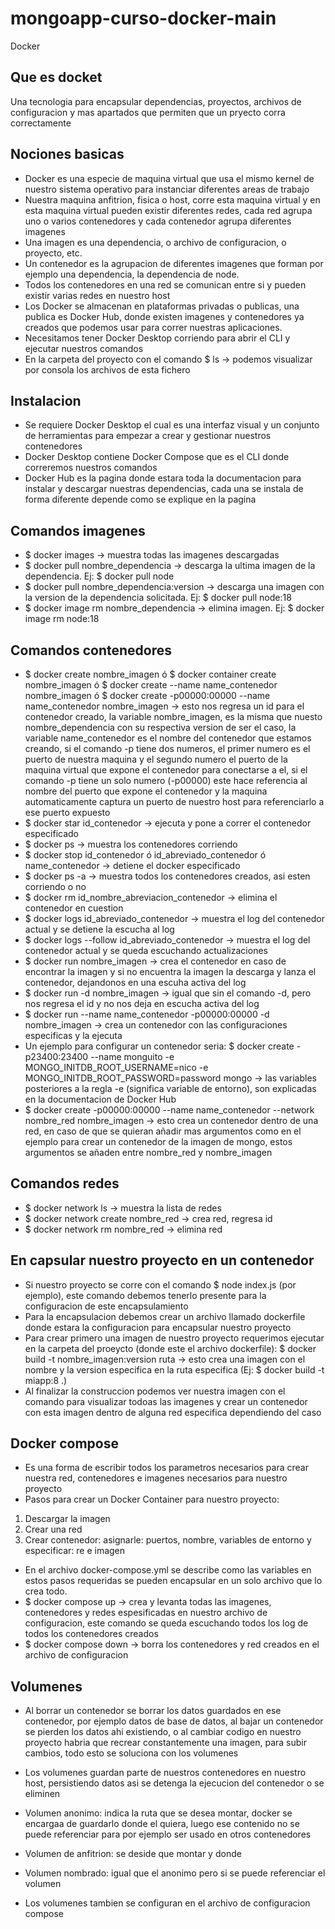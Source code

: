 # mongoapp-curso-docker-main

Docker

## Que es docket

Una tecnologia para encapsular dependencias, proyectos, archivos de configuracion y mas apartados que permiten que un pryecto corra correctamente

## Nociones basicas

- Docker es una especie de maquina virtual que usa el mismo kernel de nuestro sistema operativo para instanciar diferentes areas de trabajo
- Nuestra maquina anfitrion, fisica o host, corre esta maquina virtual y en esta maquina virtual pueden existir diferentes redes, cada red agrupa uno o varios contenedores y cada contenedor agrupa diferentes imagenes
- Una imagen es una dependencia, o archivo de configuracion, o proyecto, etc.
- Un contenedor es la agrupacion de diferentes imagenes que forman por ejemplo una dependencia, la dependencia de node.
- Todos los contenedores en una red se comunican entre si y pueden existir varias redes en nuestro host
- Los Docker se almacenan en plataformas privadas o publicas, una publica es Docker Hub, donde existen imagenes y contenedores ya creados que podemos usar para correr nuestras aplicaciones.
- Necesitamos tener Docker Desktop corriendo para abrir el CLI y ejecutar nuestros comandos
- En la carpeta del proyecto con el comando $ ls -> podemos visualizar por consola los archivos de esta fichero

## Instalacion

- Se requiere Docker Desktop el cual es una interfaz visual y un conjunto de herramientas para empezar a crear y gestionar nuestros contenedores
- Docker Desktop contiene Docker Compose que es el CLI donde correremos nuestros comandos
- Docker Hub es la pagina donde estara toda la documentacion para instalar y descargar nuestras dependencias, cada una se instala de forma diferente depende como se explique en la pagina

## Comandos imagenes

- $ docker images -> muestra todas las imagenes descargadas
- $ docker pull nombre_dependencia -> descarga la ultima imagen de la dependencia. Ej: $ docker pull node
- $ docker pull nombre_dependencia:version -> descarga una imagen con la version de la dependencia solicitada. Ej: $ docker pull node:18
- $ docker image rm nombre_dependencia -> elimina imagen. Ej: $ docker image rm node:18

## Comandos contenedores

- $ docker create nombre_imagen ó $ docker container create nombre_imagen ó $ docker create --name name_contenedor nombre_imagen ó $ docker create -p00000:00000 --name name_contenedor nombre_imagen -> esto nos regresa un id para el contenedor creado, la variable nombre_imagen, es la misma que nuesto nombre_dependencia con su respectiva version de ser el caso, la variable name_contenedor es el nombre del contenedor que estamos creando, si el comando -p tiene dos numeros, el primer numero es el puerto de nuestra maquina y el segundo numero el puerto de la maquina virtual que expone el contenedor para conectarse a el, si el comando -p tiene un solo numero (-p00000) este hace referencia al nombre del puerto que expone el contenedor y la maquina automaticamente captura un puerto de nuestro host para referenciarlo a ese puerto expuesto
- $ docker star id_contenedor -> ejecuta y pone a correr el contenedor especificado
- $ docker ps -> muestra los contenedores corriendo
- $ docker stop id_contenedor ó id_abreviado_contenedor ó name_contenedor -> detiene el docker especificado
- $ docker ps -a -> muestra todos los contenedores creados, asi esten corriendo o no
- $ docker rm id_nombre_abreviacion_contenedor -> elimina el contenedor en cuestion
- $ docker logs id_abreviado_contenedor -> muestra el log del contenedor actual y se detiene la escucha al log
- $ docker logs --follow id_abreviado_contenedor -> muestra el log del contenedor actual y se queda escuchando actualizaciones
- $ docker run nombre_imagen -> crea el contenedor en caso de encontrar la imagen y si no encuentra la imagen la descarga y lanza el contenedor, dejandonos en una escuha activa del log
- $ docker run -d nombre_imagen -> igual que sin el comando -d, pero nos regresa el id y no nos deja en escucha activa del log
- $ docker run --name name_contenedor -p00000:00000 -d nombre_imagen -> crea un contenedor con las configuraciones especificas y la ejecuta
- Un ejemplo para configurar un contenedor seria: $ docker create -p23400:23400 --name monguito -e MONGO_INITDB_ROOT_USERNAME=nico -e MONGO_INITDB_ROOT_PASSWORD=password mongo -> las variables posteriores a la regla -e (significa variable de entorno), son explicadas en la documentacion de Docker Hub
- $ docker create -p00000:00000 --name name_contenedor --network nombre_red nombre_imagen -> esto crea un contenedor dentro de una red, en caso de que se quieran añadir mas argumentos como en el ejemplo para crear un contenedor de la imagen de mongo, estos argumentos se añaden entre nombre_red y nombre_imagen

## Comandos redes

- $ docker network ls -> muestra la lista de redes
- $ docker network create nombre_red -> crea red, regresa id
- $ docker network rm nombre_red -> elimina red

## En capsular nuestro proyecto en un contenedor

- Si nuestro proyecto se corre con el comando $ node index.js (por ejemplo), este comando debemos tenerlo presente para la configuracion de este encapsulamiento
- Para la encapsulacion debemos crear un archivo llamado dockerfile donde estara la configuracion para encapsular nuestro proyecto
- Para crear primero una imagen de nuestro proyecto requerimos ejecutar en la carpeta del proeycto (donde este el archivo dockerfile): $ docker build -t nombre_imagen:version ruta -> esto crea una imagen con el nombre y la version especifica en la ruta especifica (Ej: $ docker build -t miapp:8 .)
- Al finalizar la construccion podemos ver nuestra imagen con el comando para visualizar todoas las imagenes y crear un contenedor con esta imagen dentro de alguna red especifica dependiendo del caso

## Docker compose

- Es una forma de escribir todos los parametros necesarios para crear nuestra red, contenedores e imagenes necesarios para nuestro proyecto
- Pasos para crear un Docker Container para nuestro proyecto:

1. Descargar la imagen
2. Crear una red
3. Crear contenedor: asignarle: puertos, nombre, variables de entorno y especificar: re e imagen

- En el archivo docker-compose.yml se describe como las variables en estos pasos requeridas se pueden encapsular en un solo archivo que lo crea todo.
- $ docker compose up -> crea y levanta todas las imagenes, contenedores y redes espesificadas en nuestro archivo de configuracion, este comando se queda escuchando todos los log de todos los contenedores creados
- $ docker compose down -> borra los contenedores y red creados en el archivo de configuracion

## Volumenes

- Al borrar un contenedor se borrar los datos guardados en ese contenedor, por ejemplo datos de base de datos, al bajar un contenedor se pierden los datos ahi existiendo, o al cambiar codigo en nuestro proyecto habria que recrear constantemente una imagen, para subir cambios, todo esto se soluciona con los volumenes

- Los volumenes guardan parte de nuestros contenedores en nuestro host, persistiendo datos asi se detenga la ejecucion del contenedor o se eliminen
- Volumen anonimo: indica la ruta que se desea montar, docker se encargaa de guardarlo donde el quiera, luego ese contenido no se puede referenciar para por ejemplo ser usado en otros contenedores
- Volumen de anfitrion: se deside que montar y donde
- Volumen nombrado: igual que el anonimo pero si se puede referenciar el volumen
- Los volumenes tambien se configuran en el archivo de configuracion compose
